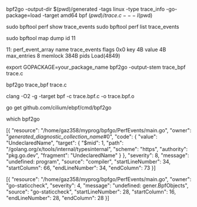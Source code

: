 bpf2go -output-dir $(pwd)/generated -tags linux -type trace_info -go-package=load -target amd64 bpf $(pwd)/trace.c -- -I$(pwd)


sudo bpftool perf show  trace_events
sudo bpftool perf list  trace_events

sudo bpftool map dump id 11




11: perf_event_array  name trace_events  flags 0x0
        key 4B  value 4B  max_entries 8  memlock 384B
        pids Load(4849)


export GOPACKAGE=your_package_name
bpf2go -output-stem trace_bpf trace.c

bpf2go trace_bpf trace.c



clang -O2 -g -target bpf -c trace.bpf.c -o trace.bpf.o

go get github.com/cilium/ebpf/cmd/bpf2go

which bpf2go

[{
	"resource": "/home/gaz358/myprog/bpfgo/PerfEvents/main.go",
	"owner": "_generated_diagnostic_collection_name_#0",
	"code": {
		"value": "UndeclaredName",
		"target": {
			"$mid": 1,
			"path": "/golang.org/x/tools/internal/typesinternal",
			"scheme": "https",
			"authority": "pkg.go.dev",
			"fragment": "UndeclaredName"
		}
	},
	"severity": 8,
	"message": "undefined: program",
	"source": "compiler",
	"startLineNumber": 34,
	"startColumn": 66,
	"endLineNumber": 34,
	"endColumn": 73
}]

[{
	"resource": "/home/gaz358/myprog/bpfgo/PerfEvents/main.go",
	"owner": "go-staticcheck",
	"severity": 4,
	"message": "undefined: gener.BpfObjects",
	"source": "go-staticcheck",
	"startLineNumber": 28,
	"startColumn": 16,
	"endLineNumber": 28,
	"endColumn": 28
}]



